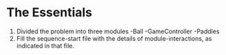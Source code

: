 # The Essentials

1. Divided the problem into three modules
   -Ball
   -GameController
   -Paddles
1. Fill the sequence-start file with the details of module-interactions,
as indicated in that file.
